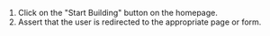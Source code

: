 1. Click on the "Start Building" button on the homepage.
2. Assert that the user is redirected to the appropriate page or form.